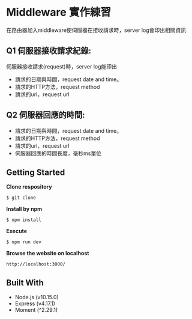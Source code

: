 # Middleware 實作練習
在路由器加入middleware使伺服器在接收請求時，server log會印出相關資訊

## Q1 伺服器接收請求紀錄:
伺服器接收請求(request)時，server log能印出
* 請求的日期與時間，request date and time。
* 請求的HTTP方法，request method
* 請求的url，request url

## Q2 伺服器回應的時間:
* 請求的日期與時間，request date and time。
* 請求的HTTP方法，request method
* 請求的url，request url
* 伺服器回應的時間長度，毫秒ms單位


## Getting Started
**Clone respository**
```
$ git clone 
```
**Install by npm**
```
$ npm install
```
**Execute**
```
$ npm run dev
```
**Browse the website on localhost**
```
http://localhost:3000/
```

## Built With
* Node.js (v10.15.0)
* Express (v4.17.1)
* Moment (^2.29.1)
